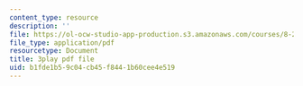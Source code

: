 ```yaml
---
content_type: resource
description: ''
file: https://ol-ocw-studio-app-production.s3.amazonaws.com/courses/8-20-introduction-to-special-relativity-january-iap-2021/b1fde1b59c04cb45f8441b60cee4e519_d8IDtE-Ea0o.pdf
file_type: application/pdf
resourcetype: Document
title: 3play pdf file
uid: b1fde1b5-9c04-cb45-f844-1b60cee4e519
---
```

